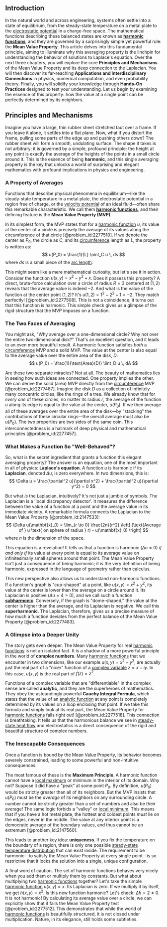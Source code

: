 ## Introduction
In the natural world and across engineering, systems often settle into a state of equilibrium, from the steady-state temperature on a metal plate to the [electrostatic potential](@article_id:139819) in a charge-free space. The mathematical functions describing these balanced states are known as **[harmonic functions](@article_id:139166)**, and they are governed by a surprisingly simple yet powerful rule: the **Mean Value Property**. This article delves into this fundamental principle, aiming to illuminate why this averaging property is the linchpin for understanding the behavior of solutions to Laplace's equation. Over the next three chapters, you will explore the core **Principles and Mechanisms** of the Mean Value Property and its deep connection to the Laplacian. You will then discover its far-reaching **Applications and Interdisciplinary Connections** in physics, numerical computation, and even probability theory. Finally, you will solidify your knowledge through **Hands-On Practices** designed to test your understanding. Let us begin by examining the essence of this property: how the value at a single point can be perfectly determined by its neighbors.

## Principles and Mechanisms

Imagine you have a large, thin rubber sheet stretched taut over a frame. If you leave it alone, it settles into a flat plane. Now, what if you distort the frame, pulling some parts of the edge up and pushing others down? The rubber sheet will form a smooth, undulating surface. The shape it takes is not arbitrary; it is governed by a simple, profound principle: the height at any point is exactly the average of the heights of the points in a small circle around it. This is the essence of being **harmonic**, and this single averaging property is the key that unlocks a world of surprising and elegant mathematics with profound implications in physics and engineering.

### A Property of Averages

Functions that describe physical phenomena in equilibrium—like the steady-state temperature in a metal plate, the electrostatic potential in a region free of charge, or the [velocity potential](@article_id:262498) of an ideal fluid—often share this remarkable characteristic. We call them **[harmonic functions](@article_id:139166)**, and their defining feature is the **Mean Value Property (MVP)**.

In its simplest form, the MVP states that for a [harmonic function](@article_id:142903) $u$, its value at the center of a circle is precisely the average of its values along the circumference of that circle [@problem_id:2277510]. If we denote the center as $P_0$, the circle as $C$, and its [circumference](@article_id:263108) length as $L$, the property is written as:
$$ u(P_0) = \frac{1}{L} \oint_C u \, ds $$
where $ds$ is a small piece of the [arc length](@article_id:142701).

This might seem like a mere mathematical curiosity, but let's see it in action. Consider the function $u(x, y) = x^2 - y^2 + x$. Does it possess this property? A direct, brute-force calculation over a circle of radius $R=3$ centered at $(1, 2)$ reveals that the average value is indeed $-2$. And what is the value of the function at the center point $(1,2)$? It's $u(1, 2) = 1^2 - 2^2 + 1 = -2$. They match perfectly! [@problem_id:2277508]. This is not a coincidence; it turns out that this function is harmonic. This simple check gives us a glimpse of the rigid structure that the MVP imposes on a function.

### The Two Faces of Averaging

You might ask, "Why average over a one-dimensional circle? Why not over the entire two-dimensional disk?" That's an excellent question, and it leads to an even more beautiful result. A harmonic function satisfies *both* a [circumference](@article_id:263108) MVP and a solid MVP. The value at the center is also equal to the average value over the entire area of the disk, $D$:
$$ u(P_0) = \frac{1}{\text{Area}(D)} \iint_D u \, dA $$

Are these two separate miracles? Not at all. The beauty of mathematics lies in seeing how such ideas are connected. One property implies the other. We can derive the solid (area) MVP directly from the [circumference](@article_id:263108) MVP [@problem_id:2277487]. Imagine the disk $D$ as a collection of infinitely many concentric circles, like the rings of a tree. We already know that for *every one* of these circles, no matter its radius $r$, the average of the function $u$ along its edge is equal to the value at the center, $u(P_0)$. If we then average all of these averages over the entire area of the disk—by "stacking" the contributions of these circular rings—the overall average must also be $u(P_0)$. The two properties are two sides of the same coin. This interconnectedness is a hallmark of deep physical and mathematical principles [@problem_id:2277457].

### What Makes a Function So "Well-Behaved"?

So, what is the secret ingredient that grants a function this elegant averaging property? The answer is an equation, one of the most important in all of physics: **Laplace's equation**. A function $u$ is harmonic if its **Laplacian**, denoted $\Delta u$, is zero everywhere. In two dimensions, this is:
$$ \Delta u = \frac{\partial^2 u}{\partial x^2} + \frac{\partial^2 u}{\partial y^2} = 0 $$

But what *is* the Laplacian, intuitively? It's not just a jumble of symbols. The Laplacian is a 'local discrepancy detector'. It measures the difference between the value of a function at a point and the average value in its immediate vicinity. A remarkable formula connects the Laplacian to the Mean Value Property [@problem_id:2147533]:
$$ \Delta u(\mathbf{x}_0) = \lim_{r \to 0} \frac{2n}{r^2} \left[ (\text{Average of } u \text{ on sphere of radius } r) - u(\mathbf{x}_0) \right] $$
where $n$ is the dimension of the space.

This equation is a revelation! It tells us that a function is harmonic ($\Delta u = 0$) *if and only if* its value at every point is equal to its average value on infinitesimally small spheres around that point. The Mean Value Property isn't just a consequence of being harmonic; it is the very definition of being harmonic, expressed in the language of geometry rather than calculus.

This new perspective also allows us to understand non-harmonic functions. If a function's graph is "cup-shaped" at a point, like $u(x,y) = x^2+y^2$, its value at the center is lower than the average on a circle around it. Its Laplacian is positive ($\Delta u = 4 > 0$), and we call such a function **[subharmonic](@article_id:170995)**. Conversely, if the graph is "dome-shaped," the value at the center is higher than the average, and its Laplacian is negative. We call this **superharmonic**. The Laplacian, therefore, gives us a precise measure of how much a function deviates from the perfect balance of the Mean Value Property [@problem_id:2277483].

### A Glimpse into a Deeper Unity

The story gets even deeper. The Mean Value Property for real [harmonic functions](@article_id:139166) is not an isolated fact. It is a shadow of a more powerful principle in the world of **complex numbers**. Many [harmonic functions](@article_id:139166) that we encounter in two dimensions, like our example $u(x,y) = x^2 - y^2$, are actually just the real part of a "nicer" function of a [complex variable](@article_id:195446) $z = x+iy$. In this case, $u(x,y)$ is the real part of $f(z) = z^2$.

Functions of a complex variable that are "differentiable" in the complex sense are called **analytic**, and they are the superheroes of mathematics. They obey the astoundingly powerful **Cauchy Integral Formula**, which states that the value of an [analytic function](@article_id:142965) at any point is completely determined by its values on a loop enclosing that point. If we take this formula and simply look at its real part, the Mean Value Property for [harmonic functions](@article_id:139166) falls right out! [@problem_id:2277518]. This connection is breathtaking. It tells us that the harmonious balance we see in [steady-state heat flow](@article_id:264296) and electrostatics is a direct consequence of the rigid and beautiful structure of complex numbers.

### The Inescapable Consequences

Once a function is bound by the Mean Value Property, its behavior becomes severely constrained, leading to some powerful and non-intuitive consequences.

The most famous of these is the **Maximum Principle**. A harmonic function cannot have a [local maximum](@article_id:137319) or minimum in the interior of its domain. Why not? Suppose it did have a "peak" at some point $P_0$. By definition, $u(P_0)$ would be strictly greater than all of its neighbors. But the MVP insists that $u(P_0)$ must be the *average* of its neighbors on any surrounding circle. A number cannot be strictly greater than a set of numbers and also be their average! The same logic forbids a "valley" or [local minimum](@article_id:143043). This means that if you have a hot metal plate, the hottest and coldest points *must* lie on the edges, never in the middle. The value at any interior point is a democratic average of the boundary values, and thus cannot be an extremum [@problem_id:2147560].

This leads to another key idea: **uniqueness**. If you fix the temperature on the boundary of a region, there is only one possible [steady-state temperature distribution](@article_id:175772) that can exist inside. The requirement to be harmonic—to satisfy the Mean Value Property at every single point—is so restrictive that it locks the solution into a single, unique configuration.

A final word of caution. The set of harmonic functions behaves very nicely when you add them or multiply them by constants. But what about multiplying two [harmonic functions](@article_id:139166) together? Let's take the simple [harmonic function](@article_id:142903) $u(x,y) = x$. Its Laplacian is zero. If we multiply it by itself, we get $h(x,y) = x^2$. Is this new function harmonic? Let's check: $\Delta h = 2 \neq 0$. It is not harmonic! By calculating its average value over a circle, we can explicitly show that it fails the Mean Value Property test [@problem_id:2277512]. This demonstrates that while the world of [harmonic functions](@article_id:139166) is beautifully structured, it is not closed under multiplication. Nature, in its elegance, still holds some subtleties.